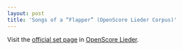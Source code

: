 ```yaml
---
layout: post
title: 'Songs of a “Flapper” (OpenScore Lieder Corpus)'
---
```


Visit the [official set page] in [OpenScore Lieder].

[official set page]: https://musescore.com/openscore-lieder-corpus/sets/5106654
[OpenScore Lieder]: https://musescore.com/openscore-lieder-corpus

